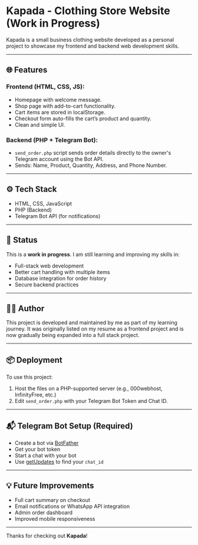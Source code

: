 # Kapada - Clothing Store Website (Work in Progress)

Kapada is a small business clothing website developed as a personal project to showcase my frontend and backend web development skills.

---

## 🌐 Features

### Frontend (HTML, CSS, JS):
- Homepage with welcome message.
- Shop page with add-to-cart functionality.
- Cart items are stored in localStorage.
- Checkout form auto-fills the cart’s product and quantity.
- Clean and simple UI.

### Backend (PHP + Telegram Bot):
- `send_order.php` script sends order details directly to the owner's Telegram account using the Bot API.
- Sends: Name, Product, Quantity, Address, and Phone Number.

---

## ⚙️ Tech Stack
- HTML, CSS, JavaScript
- PHP (Backend)
- Telegram Bot API (for notifications)

---

## 🚧 Status
This is a **work in progress**. I am still learning and improving my skills in:
- Full-stack web development
- Better cart handling with multiple items
- Database integration for order history
- Secure backend practices

---

## 🧑‍💻 Author
This project is developed and maintained by me as part of my learning journey. It was originally listed on my resume as a frontend project and is now gradually being expanded into a full stack project.

---

## 📦 Deployment
To use this project:
1. Host the files on a PHP-supported server (e.g., 000webhost, InfinityFree, etc.)
2. Edit `send_order.php` with your Telegram Bot Token and Chat ID.

---

## 📬 Telegram Bot Setup (Required)
- Create a bot via [BotFather](https://t.me/botfather)
- Get your bot token
- Start a chat with your bot
- Use [getUpdates](https://api.telegram.org/bot<your-token>/getUpdates) to find your `chat_id`

---

## 💡 Future Improvements
- Full cart summary on checkout
- Email notifications or WhatsApp API integration
- Admin order dashboard
- Improved mobile responsiveness

---

Thanks for checking out **Kapada**!
